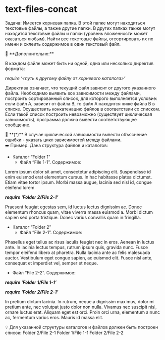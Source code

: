 # text-files-concat

Задача:
Имеется корневая папка. В этой папке могут находиться текстовые файлы, а также другие папки. В других папках также могут находится текстовые файлы и папки (уровень вложенности может оказаться любым). Найти все текстовые файлы, отсортировать их по имени и склеить содержимое в один текстовый файл.


<aside>
🧐 **Дополнительно:**

</aside>

В каждом файле может быть ни одной, одна или несколько директив формата:

*require ‘<путь к другому файлу от корневого каталога>’*

Директива означает, что текущий файл зависит от другого указанного файла. Необходимо выявить все зависимости между файлами, построить сортированный список, для которого выполняется условие: если файл А, зависит от файла В, то файл А находится ниже файла В в списке. Осуществить конкатенацию файлов в соответствии со списком. Если такой список построить невозможно (существует циклическая зависимость), программа должна вывести соответствующее сообщение.

<aside>
🧐 **(*)** В случае циклической зависимости вывести объяснение ошибки - указать цикл зависимостей между файлами.

</aside>

<aside>
➡️ Пример. Дана структура файлов и каталогов:

</aside>

- Каталог “Folder 1”
    - Файл “File 1-1”. Содержимое:

Lorem ipsum dolor sit amet, consectetur adipiscing elit. Suspendisse id enim euismod erat elementum cursus. In hac habitasse platea dictumst. Etiam vitae tortor ipsum. Morbi massa augue, lacinia sed nisl id, congue eleifend lorem.

***require ‘Folder 2/File 2-1’***

Praesent feugiat egestas sem, id luctus lectus dignissim ac. Donec elementum rhoncus quam, vitae viverra massa euismod a. Morbi dictum sapien sed porta tristique. Donec varius convallis quam in fringilla.

- Каталог “Folder 2”
    - Файл “File 2-1”. Содержимое:

Phasellus eget tellus ac risus iaculis feugiat nec in eros. Aenean in luctus ante. In lacinia lectus tempus, rutrum ipsum quis, gravida nunc. Fusce tempor eleifend libero at pharetra. Nulla lacinia ante ac felis malesuada auctor. Vestibulum eget congue sapien, ac euismod elit. Fusce nisl ante, consequat et imperdiet vel, semper et neque.

- Файл “File 2-2”. Содержимое:

***require ‘Folder 1/File 1-1’***

***require ‘Folder 2/File 2-1’***

In pretium dictum lacinia. In rutrum, neque a dignissim maximus, dolor mi pretium ante, nec volutpat justo dolor non nulla. Vivamus nec suscipit nisl, ornare luctus erat. Aliquam eget est orci. Proin orci urna, elementum a nunc ac, fermentum varius eros. Mauris id massa elit.

<aside>
💡 Для указанной структуры каталогов и файлов должен быть построен список:
Folder 2/File 2-1
Folder 1/File 1-1
Folder 2/File 2-2

</aside>
